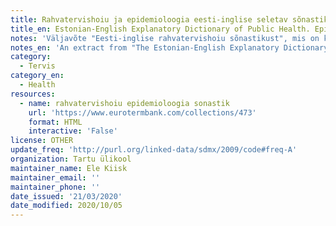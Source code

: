 ```yaml
---
title: Rahvatervishoiu ja epidemioloogia eesti-inglise seletav sõnastik.
title_en: Estonian-English Explanatory Dictionary of Public Health. Epidemiology
notes: 'Väljavõte "Eesti-inglise rahvatervishoiu sõnastikust", mis on koostatud Tartu Ülikoolis peremeditsiini ja rahvatervise instituudis.'
notes_en: 'An extract from "The Estonian-English Explanatory Dictionary of Public Health" that is compiled in the University of Tartu in the Institute of Family Medicine and Public Health.'
category:
  - Tervis
category_en:
  - Health
resources:
  - name: rahvatervishoiu epidemioloogia sonastik
    url: 'https://www.eurotermbank.com/collections/473'
    format: HTML
    interactive: 'False'
license: OTHER
update_freq: 'http://purl.org/linked-data/sdmx/2009/code#freq-A'
organization: Tartu ülikool
maintainer_name: Ele Kiisk
maintainer_email: ''
maintainer_phone: ''
date_issued: '21/03/2020'
date_modified: 2020/10/05
---
```

